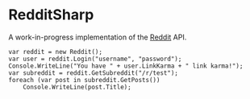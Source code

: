 # RedditSharp

A work-in-progress implementation of the [Reddit](http://reddit.com) API.

    var reddit = new Reddit();
    var user = reddit.Login("username", "password");
    Console.WriteLine("You have " + user.LinkKarma + " link karma!");
    var subreddit = reddit.GetSubreddit("/r/test");
    foreach (var post in subreddit.GetPosts())
        Console.WriteLine(post.Title);